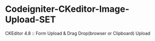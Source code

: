 # Codeigniter-CKeditor-Image-Upload-SET
CKEditor 4.8 :: Form Upload &amp; Drag Drop(browser or Clipboard) Upload
